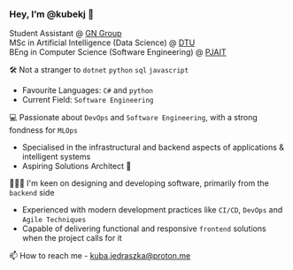 ### Hey, I’m @kubekj 👋

<p>
  Student Assistant @ <a href="https://www.gn.com" title="GN Group">GN Group</a>
<br/>
  MSc in Artificial Intelligence (Data Science) @ <a href="https://www.dtu.dk/english/" title="DTU">DTU</a>
<br/>
  BEng in Computer Science (Software Engineering) @ <a href="https://pja.edu.pl/en/" title="PJAIT">PJAIT</a>
</p>

🛠️ Not a stranger to `dotnet` `python` `sql` `javascript`
  - Favourite Languages: `C#` and `python`
  - Current Field: `Software Engineering`

💻 Passionate about `DevOps` and `Software Engineering`, with a strong fondness for `MLOps`
  - Specialised in the infrastructural and backend aspects of applications & intelligent systems
  - Aspiring Solutions Architect 💪

👨🏼‍🍳 I'm keen on designing and developing software, primarily from the `backend` side
  - Experienced with modern development practices like `CI/CD`, `DevOps` and `Agile Techniques`  
  - Capable of delivering functional and responsive `frontend` solutions when the project calls for it

📫 How to reach me - kuba.jedraszka@proton.me

<!---
kubekj/kubekj is a ✨ special ✨ repository because its `README.md` (this file) appears on your GitHub profile.
You can click the Preview link to take a look at your changes.
--->
